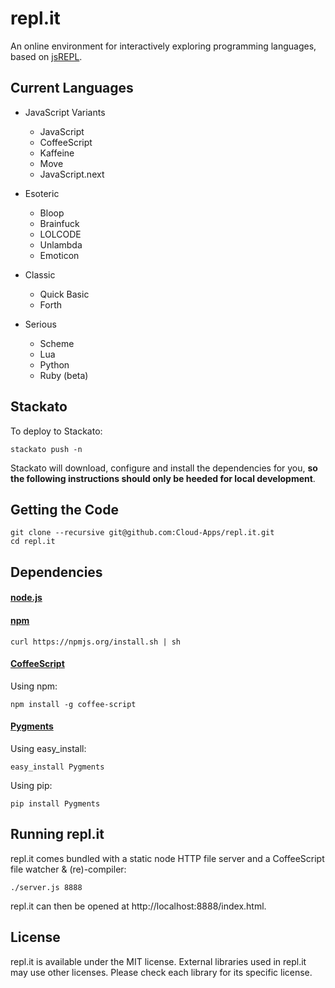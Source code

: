 repl.it
=======

An online environment for interactively exploring programming languages, based
on [jsREPL](https://github.com/replit/jsrepl).

Current Languages
-----------------

* JavaScript Variants
  * JavaScript
  * CoffeeScript
  * Kaffeine
  * Move
  * JavaScript.next

* Esoteric
  * Bloop
  * Brainfuck
  * LOLCODE
  * Unlambda
  * Emoticon

* Classic
  * Quick Basic
  * Forth

* Serious
  * Scheme
  * Lua
  * Python
  * Ruby (beta)


Stackato
--------

To deploy to Stackato:

    stackato push -n

Stackato will download, configure and install the dependencies
for you, **so the following instructions should only be heeded
for local development**.


Getting the Code
----------------

    git clone --recursive git@github.com:Cloud-Apps/repl.it.git
    cd repl.it

Dependencies
------------

#### [node.js](http://nodejs.org/)  

#### [npm](http://npmjs.org/)

    curl https://npmjs.org/install.sh | sh
   
#### [CoffeeScript](http://jashkenas.github.com/coffee-script/)
  
  Using npm:
  
    npm install -g coffee-script

#### [Pygments](http://pygments.org/)

  Using easy_install:
  
    easy_install Pygments
    
  Using pip:
  
    pip install Pygments

Running repl.it
---------------

repl.it comes bundled with a static node HTTP file server and a CoffeeScript file watcher & (re)-compiler:

    ./server.js 8888
    
repl.it can then be opened at http://localhost:8888/index.html.

License
-------

repl.it is available under the MIT license. External libraries used in repl.it
may use other licenses. Please check each library for its specific license.
